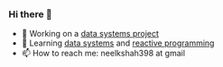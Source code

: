 ### Hi there 👋

- 🔭 Working on a [data systems project](https://github.com/neelkshah/nel-store)
- 🌱 Learning [data systems](https://neelkshah.github.io/neel-reads) and [reactive programming](https://github.com/neelkshah/akka)
- 📫 How to reach me: neelkshah398 at gmail
